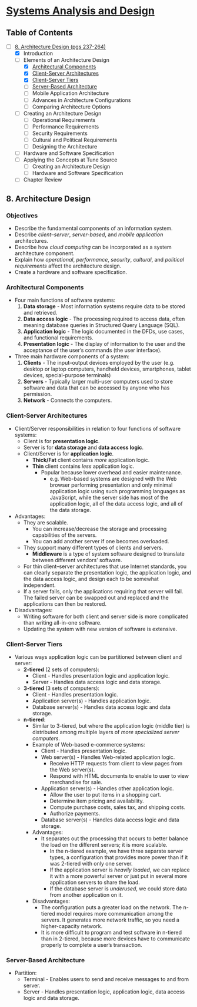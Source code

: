 ﻿# [Systems Analysis and Design](https://www.goodreads.com/book/show/22505475-systems-analysis-design)

## Table of Contents

- [ ] [8. Architecture Design (pgs 237-264)](#8-architecture-design)
	- [x] Introduction
	- [ ] Elements of an Architecture Design
		- [x] [Architectural Components](#architectural-components)
		- [x] [Client-Server Architectures](#client-server-architectures)
		- [x] [Client-Server Tiers](#client-server-tiers)
		- [ ] [Server-Based Architecture](#server-based-architecture)
		- [ ] Mobile Application Architecture
		- [ ] Advances in Architecture Configurations
		- [ ] Comparing Architecture Options
	- [ ] Creating an Architecture Design
		- [ ] Operational Requirements
		- [ ] Performance Requirements
		- [ ] Security Requirements
		- [ ] Cultural and Political Requirements
		- [ ] Designing the Architecture
	- [ ] Hardware and Software Specification
	- [ ] Applying the Concepts at Tune Source
		- [ ] Creating an Architecture Design
		- [ ] Hardware and Software Specification
	- [ ] Chapter Review

## 8. Architecture Design

### Objectives
- Describe the fundamental components of an information system.
- Describe *client–server*, *server-based*, and *mobile application* architectures.
- Describe how *cloud computing* can be incorporated as a system architecture component.
- Explain how *operational*, *performance*, *security*, *cultural*, and *political requirements* affect the architecture design.
- Create a hardware and software specification.

### Architectural Components
- Four main functions of software systems:
	1. **Data storage** - Most information systems require data to be stored and retrieved.
	2. **Data access logic** - The processing required to access data, often meaning database queries in Structured Query Language (SQL). 
	3. **Application logic** - The logic documented in the DFDs, use cases, and functional requirements.
	4. **Presentation logic** - The display of information to the user and the acceptance of the user’s commands (the user interface).
- Three main hardware components of a system:
	1. **Clients** - The input–output devices employed by the user (e.g. desktop or laptop computers, handheld devices, smartphones, tablet devices, special-purpose terminals)
	2. **Servers** - Typically larger multi-user computers used to store software and data that can be accessed by anyone who has permission.
	3. **Network** - Connects the computers.

### Client-Server Architectures
- Client/Server responsibilities in relation to four functions of software systems:
	- Client is for **presentation logic**.
	- Server is for **data storage** and **data access logic**.
	- Client/Server is for **application logic**.
		- **Thick/Fat** client contains *more* application logic.
		- **Thin** client contains *less* application logic.
			- Popular because lower overhead and easier maintenance.
				- e.g. Web-based systems are designed with the Web browser performing presentation and only minimal application logic using such programming languages as JavaScript, while the server side has most of the application logic, all of the data access logic, and all of the data storage.
- Advantages:
	- They are scalable.
		- You can increase/decrease the storage and processing capabilities of the servers.
		- You can add another server if one becomes overloaded.
	- They support many different types of clients and servers.
		- **Middleware** is a type of system software designed to translate between different vendors’ software.
	- For thin client–server architectures that use Internet standards, you can clearly separate the presentation logic, the application logic, and the data access logic, and design each to be somewhat independent.
	- If a server fails, only the applications requiring that server will fail. The failed server can be swapped out and replaced and the applications can then be restored.
- Disadvantages:
	- Writing software for both client and server side is more complicated than writing all-in-one software.
	- Updating the system with new version of software is extensive. 

### Client-Server Tiers
- Various ways application logic can be partitioned between client and server:
	- **2-tiered** (2 sets of computers):
		- Client - Handles presentation logic and application logic.
		- Server - Handles data access logic and data storage.
	- **3-tiered** (3 sets of computers):
		- Client - Handles presentation logic.
		- Application server(s) - Handles application logic.
		- Database server(s) - Handles data access logic and data storage.
	- **n-tiered**:
		- Similar to 3-tiered, but where the application logic (middle tier) is distributed among multiple layers of *more specialized server computers*.
		- Example of Web-based e-commerce systems:
			- Client - Handles presentation logic.
			- Web server(s) - Handles Web-related application logic.
				- Receive HTTP requests from client to view pages from the Web server(s).
				- Respond with HTML documents to enable to user to view merchandise for sale.
			- Application server(s) - Handles other application logic.
				- Allow the user to put items in a shopping cart.
				- Determine item pricing and availability.
				- Compute purchase costs, sales tax, and shipping costs.
				- Authorize payments.
			- Database server(s) - Handles data access logic and data storage.
		- Advantages:
			- It separates out the processing that occurs to better balance the load on the different servers; it is more scalable.
				- In the n-tiered example, we have three separate server types, a configuration that provides more power than if it was 2-tiered with only one server. 
				- If the application server is *heavily loaded*, we can replace it with a more powerful server or just put in several more application servers to share the load. 
				- If the database server is *underused*, we could store data from another application on it.
		- Disadvantages: 
			- The configuration puts a greater load on the network. The n-tiered model requires more communication among the servers. It generates more network traffic, so you need a higher-capacity network. 
			- It is more difficult to program and test software in n-tiered than in 2-tiered, because more devices have to communicate properly to complete a user’s transaction.

### Server-Based Architecture
- Partition:
	- Terminal - Enables users to send and receive messages to and from server.
	- Server - Handles presentation logic, application logic, data access logic and data storage.
